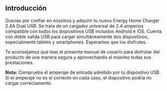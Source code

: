 ﻿## Introducción

Gracias por confiar en nosotros y adquirir tu nuevo Energy Home Charger 2.4A Dual USB. Se trata de un cargador universal de 2.4 amperios compatible con todos los dispositivos USB incluidos Android e iOS. Cuenta con doble salida USB para cargar simultáneamente dos dispositivos, especialmente tablets y smartphones. Esperamos que los disfrutes.

Te aconsejamos que leas el presente manual de usuario para disfrutar del producto de una manera segura y aprovechando al máximo todas sus prestaciones.

**Nota:** Comprueba el amperaje de entrada admitido por tu dispositivo USB. Si el amperaje no es el
correcto en cada caso, el dispositivo podría no cargar correctamente.
